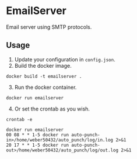 # EmailServer

Email server using SMTP protocols.

## Usage
1. Update your configuration in `config.json`.
2. Build the docker image.
```
docker build -t emailserver .
```
3. Run the docker container.
```
docker run emailserver
```
4. Or set the crontab as you wish.
```
crontab -e
```
```
docker run emailserver
00 08 * * 1-5 docker run auto-punch-in>/home/weber50432/auto_punch/log/in.log 2>&1
20 17 * * 1-5 docker run auto-punch-out>/home/weber50432/auto_punch/log/out.log 2>&1
```